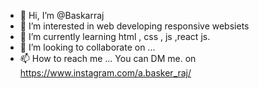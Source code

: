 - 👋 Hi, I’m @Baskarraj
- 👀 I’m interested in web developing responsive websiets
- 🌱 I’m currently learning html , css , js ,react js.
- 💞️ I’m looking to collaborate on ...
- 📫 How to reach me ... You can DM me. on https://www.instagram.com/a.basker_raj/

<!---
Metamakera/Metamakera is a ✨ special ✨ repository because its `README.md` (this file) appears on your GitHub profile.
You can click the Preview link to take a look at your changes.
--->
